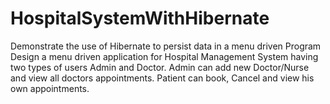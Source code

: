 # HospitalSystemWithHibernate
Demonstrate the use of Hibernate to persist data in a menu driven Program
Design a menu driven application for Hospital Management System having two types of users Admin and Doctor. Admin can add new Doctor/Nurse and view all doctors appointments. Patient can book, Cancel and view his own appointments.

